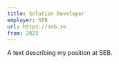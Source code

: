 ```yaml
---
title: Solution Developer
employer: SEB
url: https://seb.se
from: 2023
---
```


A text describing my position at SEB.
